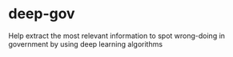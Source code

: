 # deep-gov
Help extract the most relevant information to spot wrong-doing in government by using deep learning algorithms
